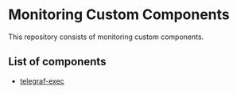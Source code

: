 # Monitoring Custom Components
This repository consists of monitoring custom components.

## List of components
+ [telegraf-exec](telegraf-exec)
